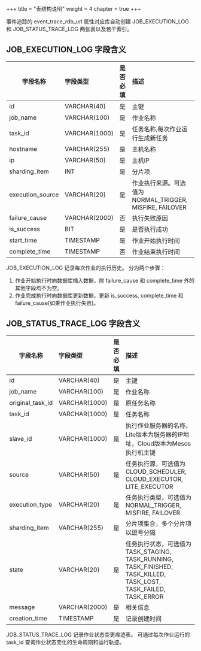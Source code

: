 +++ title = "表结构说明"
weight = 4 chapter = true +++

事件追踪的 event_trace_rdb_url 属性对应库自动创建 JOB_EXECUTION_LOG 和 JOB_STATUS_TRACE_LOG 两张表以及若干索引。

## JOB_EXECUTION_LOG 字段含义

| 字段名称          | 字段类型       | 是否必填  | 描述                                                   |
| ---------------- |:------------- |:-------- |:----------------------------------------------------- |
| id               | VARCHAR(40)   | 是       | 主键                                                   |
| job_name         | VARCHAR(100)  | 是       | 作业名称                                               |
| task_id          | VARCHAR(1000) | 是       | 任务名称,每次作业运行生成新任务                           |
| hostname         | VARCHAR(255)  | 是       | 主机名称                                               |
| ip               | VARCHAR(50)   | 是       | 主机IP                                                |
| sharding_item    | INT           | 是       | 分片项                                                |
| execution_source | VARCHAR(20)   | 是       | 作业执行来源。可选值为NORMAL_TRIGGER, MISFIRE, FAILOVER |
| failure_cause    | VARCHAR(2000) | 否       | 执行失败原因                                           |
| is_success       | BIT           | 是       | 是否执行成功                                           |
| start_time       | TIMESTAMP     | 是       | 作业开始执行时间                                        |
| complete_time    | TIMESTAMP     | 否       | 作业结束执行时间                                        |

JOB_EXECUTION_LOG 记录每次作业的执行历史。 分为两个步骤：

1. 作业开始执行时向数据库插入数据，除 failure_cause 和 complete_time 外的其他字段均不为空。
1. 作业完成执行时向数据库更新数据，更新 is_success, complete_time 和 failure_cause(如果作业执行失败)。

## JOB_STATUS_TRACE_LOG 字段含义

| 字段名称          | 字段类型       | 是否必填  | 描述                                                                                                          |
| ---------------- |:--------------|:---------|:------------------------------------------------------------------------------------------------------------- |
| id               | VARCHAR(40)   | 是       | 主键                                                                                                           |
| job_name         | VARCHAR(100)  | 是       | 作业名称                                                                                                       |
| original_task_id | VARCHAR(1000) | 是       | 原任务名称                                                                                                     |
| task_id          | VARCHAR(1000) | 是       | 任务名称                                                                                                       |
| slave_id         | VARCHAR(1000) | 是       | 执行作业服务器的名称，Lite版本为服务器的IP地址，Cloud版本为Mesos执行机主键                                           |
| source           | VARCHAR(50)   | 是       | 任务执行源，可选值为CLOUD_SCHEDULER, CLOUD_EXECUTOR, LITE_EXECUTOR                                               |
| execution_type   | VARCHAR(20)   | 是       | 任务执行类型，可选值为NORMAL_TRIGGER, MISFIRE, FAILOVER                                                          |
| sharding_item    | VARCHAR(255)  | 是       | 分片项集合，多个分片项以逗号分隔                                                                                  |
| state            | VARCHAR(20)   | 是       | 任务执行状态，可选值为TASK_STAGING, TASK_RUNNING, TASK_FINISHED, TASK_KILLED, TASK_LOST, TASK_FAILED, TASK_ERROR |
| message          | VARCHAR(2000) | 是       | 相关信息                                                                                                       |
| creation_time    | TIMESTAMP     | 是       | 记录创建时间                                                                                                    |

JOB_STATUS_TRACE_LOG 记录作业状态变更痕迹表。 可通过每次作业运行的 task_id 查询作业状态变化的生命周期和运行轨迹。